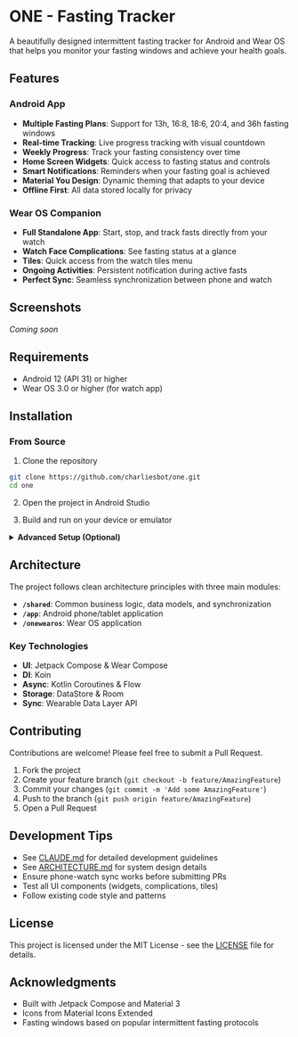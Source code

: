 # ONE - Fasting Tracker

A beautifully designed intermittent fasting tracker for Android and Wear OS that helps you monitor your fasting windows and achieve your health goals.

## Features

### Android App
- **Multiple Fasting Plans**: Support for 13h, 16:8, 18:6, 20:4, and 36h fasting windows
- **Real-time Tracking**: Live progress tracking with visual countdown
- **Weekly Progress**: Track your fasting consistency over time
- **Home Screen Widgets**: Quick access to fasting status and controls
- **Smart Notifications**: Reminders when your fasting goal is achieved
- **Material You Design**: Dynamic theming that adapts to your device
- **Offline First**: All data stored locally for privacy

### Wear OS Companion
- **Full Standalone App**: Start, stop, and track fasts directly from your watch
- **Watch Face Complications**: See fasting status at a glance
- **Tiles**: Quick access from the watch tiles menu
- **Ongoing Activities**: Persistent notification during active fasts
- **Perfect Sync**: Seamless synchronization between phone and watch

## Screenshots

*Coming soon*

## Requirements

- Android 12 (API 31) or higher
- Wear OS 3.0 or higher (for watch app)

## Installation

### From Source

1. Clone the repository
```bash
git clone https://github.com/charliesbot/one.git
cd one
```

2. Open the project in Android Studio

3. Build and run on your device or emulator

<details>
<summary><strong>Advanced Setup (Optional)</strong></summary>

#### Firebase Setup
To enable crash reporting and analytics:

1. Create a Firebase project at [Firebase Console](https://console.firebase.google.com)
2. Add two Android apps (one for phone, one for wear)
3. Download `google-services.json` for each
4. Place them in `app/` and `onewearos/` directories

#### Release Builds
For release builds, create `keystore.properties` in the root:
```properties
storeFile=/path/to/your/keystore.jks
storePassword=your_store_password
keyAlias=your_key_alias
keyPassword=your_key_password
```

Then build:
```bash
./gradlew app:installRelease
./gradlew onewearos:installRelease
```
</details>

## Architecture

The project follows clean architecture principles with three main modules:

- **`/shared`**: Common business logic, data models, and synchronization
- **`/app`**: Android phone/tablet application
- **`/onewearos`**: Wear OS application

### Key Technologies

- **UI**: Jetpack Compose & Wear Compose
- **DI**: Koin
- **Async**: Kotlin Coroutines & Flow
- **Storage**: DataStore & Room
- **Sync**: Wearable Data Layer API

## Contributing

Contributions are welcome! Please feel free to submit a Pull Request.

1. Fork the project
2. Create your feature branch (`git checkout -b feature/AmazingFeature`)
3. Commit your changes (`git commit -m 'Add some AmazingFeature'`)
4. Push to the branch (`git push origin feature/AmazingFeature`)
5. Open a Pull Request

## Development Tips

- See [CLAUDE.md](CLAUDE.md) for detailed development guidelines
- See [ARCHITECTURE.md](ARCHITECTURE.md) for system design details
- Ensure phone-watch sync works before submitting PRs
- Test all UI components (widgets, complications, tiles)
- Follow existing code style and patterns

## License

This project is licensed under the MIT License - see the [LICENSE](LICENSE) file for details.

## Acknowledgments

- Built with Jetpack Compose and Material 3
- Icons from Material Icons Extended
- Fasting windows based on popular intermittent fasting protocols